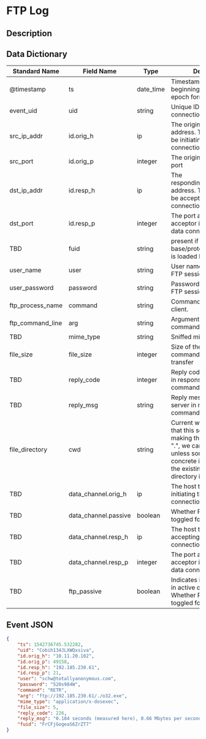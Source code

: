 # FTP Log

## Description

## Data Dictionary

| Standard Name                   | Field Name                      | Type                            | Description                                                                                                                                                                                                | Sample Value                                            |
| ------------------------------- | ------------------------------- | ------------------------------- | -------------------------------                                                                                                                                                                            | -------------------------------                         |
| @timestamp                      | ts                              | date_time                       | Timestamp of the beginning of the event in epoch format                                                                                                                                                    | `1542736745.532282`                                     |
| event_uid                       | uid                             | string                          | Unique ID for the connection.                                                                                                                                                                              | `Cobih134JLXWQxsiva`                                    |
| src_ip_addr                     | id.orig_h                       | ip                              | The originating/source IP address. The host that will be initiating the data connection                                                                                                                    | `10.11.20.102`                                          |
| src_port                        | id.orig_p                       | integer                         | The originating/source port                                                                                                                                                                                | `49158`                                                 |
| dst_ip_addr                     | id.resp_h                       | ip                              | The responding/destination IP address. The host that will be accepting the data connection                                                                                                                 | `192.185.230.61`                                        |
| dst_port                        | id.resp_p                       | integer                         | The port at which the acceptor is listening for the data connection                                                                                                                                        | `21`                                                    |
| TBD                             | fuid                            | string                          | present if base/protocols/ftp/files.bro is loaded File unique ID.                                                                                                                                          | `FrCFjGogeaS6ZrZT7`                                     |
| user_name                       | user                            | string                          | User name for the current FTP session.                                                                                                                                                                     | `schw@totallyanonymous.com`                             |
| user_password                   | password                        | string                          | Password for the current FTP session if captured.                                                                                                                                                          | `520s984W`                                              |
| ftp_process_name                | command                         | string                          | Command given by the client.                                                                                                                                                                               | `RETR`                                                  |
| ftp_command_line                | arg                             | string                          | Argument for the command if one is given.                                                                                                                                                                  | `ftp://192.185.230.61/./o32.exe`                        |
| TBD                             | mime_type                       | string                          | Sniffed mime type of file                                                                                                                                                                                  | `application/x-dosexec`                                 |
| file_size                       | file_size                       | integer                         | Size of the file if the command indicates a file transfer                                                                                                                                                  | `5`                                                     |
| TBD                             | reply_code                      | integer                         | Reply code from the server in response to the command                                                                                                                                                      | `226`                                                   |
| TBD                             | reply_msg                       | string                          | Reply message from the server in response to the command                                                                                                                                                   | `0.184 seconds (measured here), 0.66 Mbytes per second` |
| file_directory                  | cwd                             | string                          | Current working directory that this session is in. By making the default value ".", we can indicate that unless something more concrete is discovered that the existing but unknown directory is ok to use | ``                                                      |
| TBD                             | data_channel.orig_h             | ip                              | The host that will be initiating the data connection.                                                                                                                                                      | ``                                                      |
| TBD                             | data_channel.passive            | boolean                         | Whether PASV mode is toggled for control channel                                                                                                                                                           | ``                                                      |
| TBD                             | data_channel.resp_h             | ip                              | The host that will be accepting the data connection                                                                                                                                                        | ``                                                      |
| TBD                             | data_channel.resp_p             | integer                         | The port at which the acceptor is listening for the data connection                                                                                                                                        | ``                                                      |
| TBD                             | ftp_passive                     | boolean                         | Indicates if the session is in active or passive mode. Whether PASV mode is toggled for control channel                                                                                                    | ``                                                      |


## Event JSON

```json
{
    "ts": 1542736745.532282,
    "uid": "Cobih134JLXWQxsiva",
    "id.orig_h": "10.11.20.102",
    "id.orig_p": 49158,
    "id.resp_h": "192.185.230.61",
    "id.resp_p": 21,
    "user": "schw@totallyanonymous.com",
    "password": "520s984W",
    "command": "RETR",
    "arg": "ftp://192.185.230.61/./o32.exe",
    "mime_type": "application/x-dosexec",
    "file_size": 5,
    "reply_code": 226,
    "reply_msg": "0.184 seconds (measured here), 0.66 Mbytes per second",
    "fuid": "FrCFjGogeaS6ZrZT7"
}
```